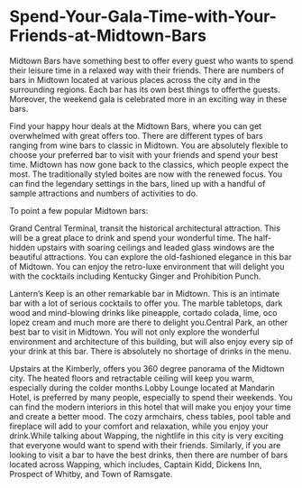 # Spend-Your-Gala-Time-with-Your-Friends-at-Midtown-Bars
Midtown Bars have something best to offer every guest who wants to spend their leisure time in a relaxed way with their friends. There are numbers of bars in Midtown located at various places across the city and in the surrounding regions. Each bar has its own best things to offerthe guests. Moreover, the weekend gala is celebrated more in an exciting way in these bars.

Find your happy hour deals at the Midtown Bars, where you can get overwhelmed with great offers too. There are different types of bars ranging from wine bars to classic in Midtown. You are absolutely flexible to choose your preferred bar to visit with your friends and spend your best time. Midtown has now gone back to the classics, which people expect the most. The traditionally styled boites are now with the renewed focus. You can find the legendary settings in the bars, lined up with a handful of sample attractions and numbers of activities to do.

To point a few popular Midtown bars:

Grand Central Terminal, transit the historical architectural attraction. This will be a great place to drink and spend your wonderful time. The half-hidden upstairs with soaring ceilings and leaded glass windows are the beautiful attractions. You can explore the old-fashioned elegance in this bar of Midtown. You can enjoy the retro-luxe environment that will delight you with the cocktails including Kentucky Ginger and Prohibition Punch.

Lantern’s Keep is an other remarkable bar in Midtown. This is an intimate bar with a lot of serious cocktails to offer you. The marble tabletops, dark wood and mind-blowing drinks like pineapple, cortado colada, lime, oco lopez cream and much more are there to delight you.Central Park, an other best bar to visit in Midtown. You will not only explore the wonderful environment 
and architecture of this building, but will also enjoy every sip of your drink at this bar. There is absolutely no shortage of drinks in the menu.

Upstairs at the Kimberly, offers you 360 degree panorama of the Midtown city. The heated floors and retractable ceiling will keep you warm, especially during the colder months.Lobby Lounge located at Mandarin Hotel, is preferred by many people, especially to spend their weekends. You can find the modern interiors in this hotel that will make you enjoy your time and create a better mood. The cozy armchairs, chess tables, pool table and fireplace will add to your comfort and relaxation, while you enjoy your drink.While talking about Wapping, the nightlife in this city is very exciting that everyone would want to spend with their friends. Similarly, if you are looking to visit a bar to have the best drinks, then there are number of bars located across Wapping, which includes, Captain Kidd, Dickens Inn, Prospect of Whitby, and Town of Ramsgate.
